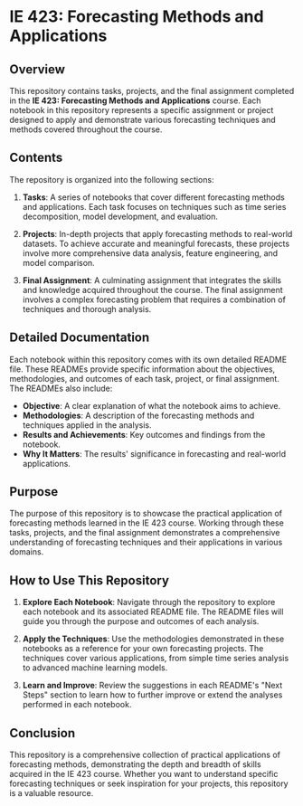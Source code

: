 # IE 423: Forecasting Methods and Applications

## Overview

This repository contains tasks, projects, and the final assignment completed in the **IE 423: Forecasting Methods and Applications** course. Each notebook in this repository represents a specific assignment or project designed to apply and demonstrate various forecasting techniques and methods covered throughout the course.

## Contents

The repository is organized into the following sections:

1. **Tasks**: A series of notebooks that cover different forecasting methods and applications. Each task focuses on techniques such as time series decomposition, model development, and evaluation.
   
2. **Projects**: In-depth projects that apply forecasting methods to real-world datasets. To achieve accurate and meaningful forecasts, these projects involve more comprehensive data analysis, feature engineering, and model comparison.

3. **Final Assignment**: A culminating assignment that integrates the skills and knowledge acquired throughout the course. The final assignment involves a complex forecasting problem that requires a combination of techniques and thorough analysis.

## Detailed Documentation

Each notebook within this repository comes with its own detailed README file. These READMEs provide specific information about the objectives, methodologies, and outcomes of each task, project, or final assignment. The READMEs also include:

- **Objective**: A clear explanation of what the notebook aims to achieve.
- **Methodologies**: A description of the forecasting methods and techniques applied in the analysis.
- **Results and Achievements**: Key outcomes and findings from the notebook.
- **Why It Matters**: The results' significance in forecasting and real-world applications.

## Purpose

The purpose of this repository is to showcase the practical application of forecasting methods learned in the IE 423 course. Working through these tasks, projects, and the final assignment demonstrates a comprehensive understanding of forecasting techniques and their applications in various domains.

## How to Use This Repository

1. **Explore Each Notebook**: Navigate through the repository to explore each notebook and its associated README file. The README files will guide you through the purpose and outcomes of each analysis.

2. **Apply the Techniques**: Use the methodologies demonstrated in these notebooks as a reference for your own forecasting projects. The techniques cover various applications, from simple time series analysis to advanced machine learning models.

3. **Learn and Improve**: Review the suggestions in each README's "Next Steps" section to learn how to further improve or extend the analyses performed in each notebook.

## Conclusion

This repository is a comprehensive collection of practical applications of forecasting methods, demonstrating the depth and breadth of skills acquired in the IE 423 course. Whether you want to understand specific forecasting techniques or seek inspiration for your projects, this repository is a valuable resource.

